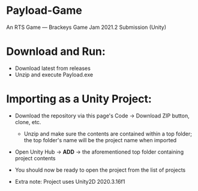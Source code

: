 # Payload-Game
An RTS Game — Brackeys Game Jam 2021.2 Submission (Unity)

# Download and Run:
* Download latest from releases
* Unzip and execute Payload.exe

# Importing as a Unity Project:
* Download the repository via this page's Code -> Download ZIP button, clone, etc. 
  * Unzip and make sure the contents are contained within a top folder; the top folder's name will be the project name when imported
* Open Unity Hub -> **ADD** -> the aforementioned top folder containing project contents
* You should now be ready to open the project from the list of projects

* Extra note: Project uses Unity2D 2020.3.16f1
